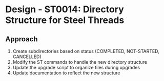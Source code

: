 # Design - ST0014: Directory Structure for Steel Threads

## Approach
1. Create subdirectories based on status (COMPLETED, NOT-STARTED, CANCELLED)
2. Modify the ST commands to handle the new directory structure
3. Update the upgrade script to organize files during upgrades
4. Update documentation to reflect the new structure

